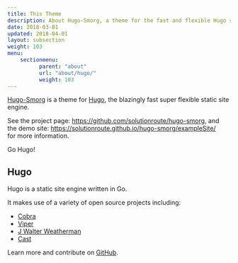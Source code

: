 ```yaml
---
title: This Theme
description: About Hugo-Smorg, a theme for the fast and flexible Hugo static site generator
date: 2018-03-01
updated: 2018-04-01
layout: subsection
weight: 103
menu:
    sectionmenu:
          parent: "about"
          url: "about/hugo/"
          weight: 103
---
```


[Hugo-Smorg](https://solutionroute.github.io/hugo-smorg/) is a theme for
[Hugo](https://gohugo.io/), the blazingly fast super flexible static site
engine.

See the project page: https://github.com/solutionroute/hugo-smorg, and  
the demo site: https://solutionroute.github.io/hugo-smorg/exampleSite/  
for more information.

Go Hugo!

## Hugo

Hugo is a static site engine written in Go.


It makes use of a variety of open source projects including:

* [Cobra](https://github.com/spf13/cobra)
* [Viper](https://github.com/spf13/viper)
* [J Walter Weatherman](https://github.com/spf13/jWalterWeatherman)
* [Cast](https://github.com/spf13/cast)

Learn more and contribute on [GitHub](https://github.com/gohugoio).

